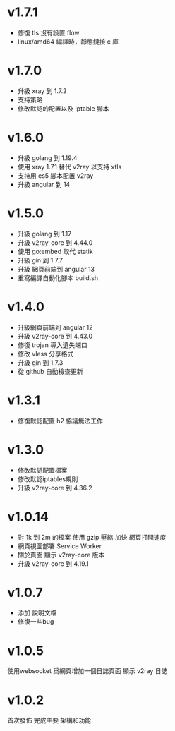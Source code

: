 # v1.7.1
* 修復 tls 沒有設置 flow
* linux/amd64 編譯時，靜態鏈接 c 庫

# v1.7.0
* 升級 xray 到 1.7.2
* 支持策略
* 修改默認的配置以及 iptable 腳本

# v1.6.0
* 升級 golang 到 1.19.4
* 使用 xray 1.7.1 替代 v2ray 以支持 xtls
* 支持用 es5 腳本配置 v2ray
* 升級 angular 到 14


# v1.5.0

* 升級 golang 到 1.17
* 升級 v2ray-core 到 4.44.0
* 使用 go:embed 取代 statik
* 升級 gin 到 1.7.7
* 升級 網頁前端到 angular 13
* 重寫編譯自動化腳本 build.sh

# v1.4.0
* 升級網頁前端到 angular 12
* 升級 v2ray-core 到 4.43.0
* 修復 trojan 導入遺失端口
* 修改 vless 分享格式
* 升級 gin 到 1.7.3
* 從 github 自動檢查更新

# v1.3.1
* 修復默認配置 h2 協議無法工作

# v1.3.0
* 修改默認配置檔案
* 修改默認iptables規則
* 升級 v2ray-core 到 4.36.2

# v1.0.14
* 對 1k 到 2m 的檔案 使用 gzip 壓縮 加快 網頁打開速度
* 網頁視圖部署 Service Worker
* 關於頁面 顯示 v2ray-core 版本
* 升級 v2ray-core 到 4.19.1

# v1.0.7
* 添加 說明文檔
* 修復一些bug

# v1.0.5 

使用websocket 爲網頁增加一個日誌頁面 顯示 v2ray 日誌

# v1.0.2

首次發佈 完成主要 架構和功能